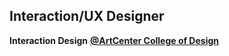 ## Interaction/UX Designer
<strong>Interaction Design</strong> <strong><a href="https://www.artcenter.edu/">@ArtCenter College of Design</a></strong></div>
